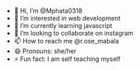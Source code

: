 - 👋 Hi, I’m @Mphata0318
- 👀 I’m interested in web development
- 🌱 I’m currently learning javascript
- 💞️ I’m looking to collaborate on instagram
- 📫 How to reach me @r.ose_mabala
- 😄 Pronouns: she/her
- ⚡ Fun fact: I am self teaching myself

<!---
Mphata0318/Mphata0318 is a ✨ special ✨ repository because its `README.md` (this file) appears on your GitHub profile.
You can click the Preview link to take a look at your changes.
--->
